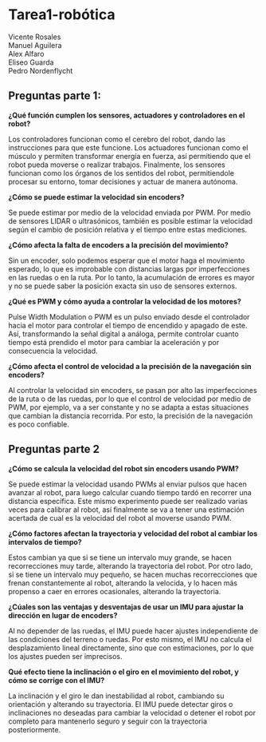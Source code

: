 # Tarea1-robótica

Vicente Rosales<br>
Manuel Aguilera<br>
Alex Alfaro<br>
Eliseo Guarda<br>
Pedro Nordenflycht<br>

## Preguntas parte 1:

**¿Qué función cumplen los sensores, actuadores y controladores en el robot?**

Los controladores funcionan como el cerebro del robot, dando las instrucciones para que este funcione. Los actuadores funcionan como el músculo y permiten transformar energía en fuerza, así permitiendo que el robot pueda moverse o realizar trabajos. Finalmente, los sensores funcionan como los órganos de los sentidos del robot, permitiendole procesar su entorno, tomar decisiones y actuar de manera autónoma.

**¿Cómo se puede estimar la velocidad sin encoders?**

Se puede estimar por medio de la velocidad enviada por PWM. Por medio de sensores LIDAR o ultrasónicos, también es posible estimar la velocidad según el cambio de posición relativa y el tiempo entre estas mediciones.

**¿Cómo afecta la falta de encoders a la precisión del movimiento?**

Sin un encoder, solo podemos esperar que el motor haga el movimiento esperado, lo que es improbable con distancias largas por imperfecciones en las ruedas o en la ruta. Por lo tanto, la acumulación de errores es mayor y no se puede saber la posición exacta sin uso de sensores externos.

**¿Qué es PWM y cómo ayuda a controlar la velocidad de los motores?**

Pulse Width Modulation o PWM es un pulso enviado desde el controlador hacia el motor para controlar el tiempo de encendido y apagado de este. Así, transformando la señal digital a análoga, permite controlar cuanto tiempo está prendido el motor para cambiar la aceleración y por consecuencia la velocidad.

**¿Cómo afecta el control de velocidad a la precisión de la navegación sin encoders?**

Al controlar la velocidad sin encoders, se pasan por alto las imperfecciones de la ruta o de las ruedas, por lo que el control de velocidad por medio de PWM, por ejemplo, va a ser constante y no se adapta a estas situaciones que cambian la distancia recorrida. Por esto, la precisión de la navegación es poco confiable.


## Preguntas parte 2

**¿Cómo se calcula la velocidad del robot sin encoders usando PWM?**

Se puede estimar la velocidad usando PWMs al enviar pulsos que hacen avanzar al robot, para luego calcular cuando tiempo tardó en recorrer una distancia específica. Este mismo experimento puede ser realizado varias veces para calibrar al robot, así finalmente se va a tener una estimación acertada de cual es la velocidad del robot al moverse usando PWM.

**¿Cómo factores afectan la trayectoria y velocidad del robot al cambiar los intervalos de tiempo?**

Estos cambian ya que si se tiene un intervalo muy grande, se hacen recorrecciones muy tarde, alterando la trayectoria del robot. Por otro lado, si se tiene un intervalo muy pequeño, se hacen muchas recorrecciones que frenan constantemente al robot, alterando la velocida, y lo hacen más propenso a caer en errores ocasionales, alterando la trayectoria.

**¿Cúales son las ventajas y desventajas de usar un IMU para ajustar la dirección en lugar de encoders?**

Al no depender de las ruedas, el IMU puede hacer ajustes independiente de las condiciones del terreno o ruedas. Por esto mismo, el IMU no calcula el desplazamiento lineal directamente, sino que con estimaciones, por lo que los ajustes pueden ser imprecisos.

**Qué efecto tiene la inclinación o el giro en el movimiento del robot, y cómo se corrige con el IMU?**

La inclinación y el giro le dan inestabilidad al robot, cambiando su orientación y alterando su trayectoria. El IMU puede detectar giros o inclinaciones no deseadas para cambiar la velocidad o detener el robot por completo para mantenerlo seguro y seguir con la trayectoria posteriormente.

